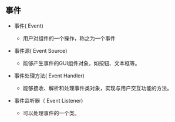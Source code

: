 ## 事件

- 事件( Event)
  - 用户对组件的一个操作，称之为一个事件

- 事件源( Event Source)
  - 能够产生事件的GUI组件对象，如按钮、文本框等。

- 事件处理方法( Event Handler)
  - 能够接收、解析和处理事件类对象，实现与用户交互功能的方法。

- 事件监听器（ Event Listener)
  - 可以处理事件的一个类。